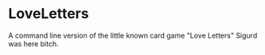 LoveLetters
===========

A command line version of the little known card game "Love Letters"
Sigurd was here bitch.

